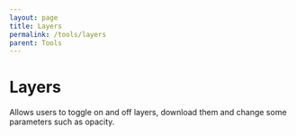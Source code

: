 ```yaml
---
layout: page
title: Layers
permalink: /tools/layers
parent: Tools
---
```


# Layers

Allows users to toggle on and off layers, download them and change some parameters such as opacity.
